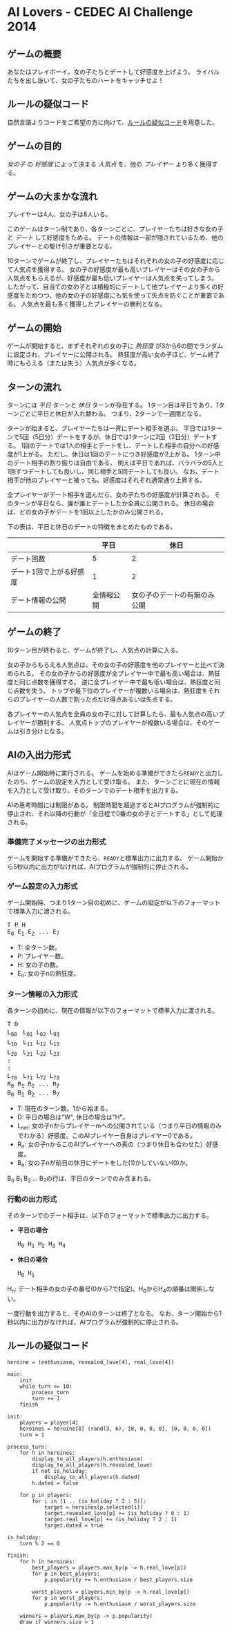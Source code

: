 # AI Lovers - CEDEC AI Challenge 2014

## ゲームの概要

あなたはプレイボーイ。女の子たちとデートして好感度を上げよう。
ライバルたちを出し抜いて、女の子たちのハートをキャッチせよ！

## ルールの疑似コード

自然言語よりコードをご希望の方に向けて、[ルールの疑似コード](#PseudoCode)を用意した。

## ゲームの目的

_女の子_ の _好感度_ によって決まる _人気点_ を、他の _プレイヤー_ より多く獲得する。

## ゲームの大まかな流れ

プレイヤーは4人、女の子は8人いる。

このゲームはターン制であり、各ターンごとに、プレイヤーたちは好きな女の子と _デート_ して好感度をためる。
デートの情報は一部が隠されているため、他のプレイヤーとの駆け引きが重要となる。

10ターンでゲームが終了し、プレイヤーたちはそれぞれの女の子の好感度に応じて人気点を獲得する。
女の子の好感度が最も高いプレイヤーはその女の子から人気点をもらえるが、好感度が最も低いプレイヤーは人気点を失ってしまう。
したがって、目当ての女の子とは積極的にデートして他プレイヤーより多くの好感度をためつつ、他の女の子の好感度にも気を使って失点を防ぐことが重要である。
人気点を最も多く獲得したプレイヤーの勝利となる。

## ゲームの開始

ゲームが開始すると、まずそれぞれの女の子に _熱狂度_ が3から6の間でランダムに設定され、プレイヤーに公開される。
熱狂度が高い女の子ほど、ゲーム終了時にもらえる（または失う）人気点が多くなる。

## ターンの流れ

ターンには _平日_ ターンと _休日_ ターンが存在する。
1ターン目は平日であり、1ターンごとに平日と休日が入れ替わる。
つまり、2ターンで一週間となる。

ターンが始まると、プレイヤーたちは一斉にデート相手を選ぶ。
平日では1ターンで5回（5日分）デートをするが、休日では1ターンに2回（2日分）デートする。
1回のデートでは1人の相手とデートをし、デートした相手の自分への好感度が1上がる。
ただし、休日は1回のデートにつき好感度が2上がる。
1ターン中のデート相手の割り振りは自由である。
例えば平日であれば、バラバラの5人と1回ずつデートしても良いし、同じ相手と5回デートしても良い。
なお、デート相手が他のプレイヤーと被っても、好感度はそれぞれ通常通り上昇する。

全プレイヤーがデート相手を選んだら、女の子たちの好感度が計算される。
そのターンが平日なら、誰が誰とデートしたか全員に公開される。
休日の場合は、どの女の子がデートを1回以上したかのみ公開される。

下の表は、平日と休日のデートの特徴をまとめたものである。

|                     | 平日 | 休日 |
| ------------------- | ---- | ---- |
| デート回数            | 5    | 2    |
| デート1回で上がる好感度 | 1    | 2    |
| デート情報の公開       | 全情報公開 | 女の子のデートの有無のみ公開 |

## ゲームの終了

10ターン目が終わると、ゲームが終了し、人気点の計算に入る。

女の子からもらえる人気点は、その女の子の好感度を他のプレイヤーと比べて決められる。
その女の子からの好感度が全プレイヤー中で最も高い場合は、熱狂度と同じ点数を獲得する。
逆に全プレイヤー中で最も低い場合は、熱狂度と同じ点数を失う。
トップや最下位のプレイヤーが複数いる場合は、熱狂度をそれらのプレイヤーの人数で割った点だけ得点あるいは失点する。

各プレイヤーの人気点を全員の女の子に対して計算したら、最も人気点の高いプレイヤーが勝利する。
人気点トップのプレイヤーが複数いる場合は、そのゲームは引き分けとなる。

## AIの入出力形式

AIはゲーム開始時に実行される。
ゲームを始める準備ができたら`READY`と出力したのち、ゲームの設定を入力として受け取る。
また、ターンごとに現在の情報を入力として受け取り、そのターンでのデート相手を出力する。

AIの思考時間には制限がある。
制限時間を超過するとAIプログラムが強制的に停止され、それ以降の行動が「全日程で0番の女の子とデートする」として処理される。

### 準備完了メッセージの出力形式

ゲームを開始する準備ができたら、`READY`と標準出力に出力する。
ゲーム開始から5秒以内に出力がなければ、AIプログラムが強制的に停止される。

### ゲーム設定の入力形式

ゲーム開始時、つまり1ターン目の初めに、ゲームの設定が以下のフォーマットで標準入力に渡される。

<pre>
T P H
E<sub>0</sub> E<sub>1</sub> E<sub>2</sub> ... E<sub>7</sub>
</pre>

* T: 全ターン数。
* P: プレイヤー数。
* H: 女の子の数。
* E<sub>n</sub>: 女の子nの熱狂度。

### ターン情報の入力形式

各ターンの初めに、現在の情報が以下のフォーマットで標準入力に渡される。

<pre>
T D
L<sub>00</sub>　L<sub>01</sub> L<sub>02</sub> L<sub>03</sub>
L<sub>10</sub>　L<sub>11</sub> L<sub>12</sub> L<sub>13</sub>
L<sub>20</sub>　L<sub>21</sub> L<sub>22</sub> L<sub>23</sub>
:
:
L<sub>70</sub>　L<sub>71</sub> L<sub>72</sub> L<sub>73</sub>
R<sub>0</sub> R<sub>1</sub> R<sub>2</sub> ... R<sub>7</sub>
B<sub>0</sub> B<sub>1</sub> B<sub>2</sub> ... B<sub>7</sub>
</pre>

* T: 現在のターン数。1から始まる。
* D: 平日の場合は"W", 休日の場合は"H"。
* L<sub>nm</sub>: 女の子nからプレイヤーmへの公開されている（つまり平日の情報のみでわかる）好感度。このAIプレイヤー自身はプレイヤー0である。
* R<sub>n</sub>: 女の子nからこのAIプレイヤーへの真の（つまり休日も合わせた）好感度。
* B<sub>n</sub>: 女の子nが前日の休日にデートをした(1)かしていない(0)か。

B<sub>0</sub> B<sub>1</sub> B<sub>2</sub> ... B<sub>7</sub>の行は、平日のターンでのみ含まれる。

### 行動の出力形式

そのターンでのデート相手は、以下のフォーマットで標準出力に出力する。

* __平日の場合__

  <pre>
  H<sub>0</sub> H<sub>1</sub> H<sub>2</sub> H<sub>3</sub> H<sub>4</sub>
  </pre>
  
* __休日の場合__

  <pre>
  H<sub>0</sub> H<sub>1</sub>
  </pre>

H<sub>n</sub>: デート相手の女の子の番号(0から7で指定)。H<sub>0</sub>からH<sub>4</sub>の順番は関係しない。

一度行動を出力すると、そのAIのターンは終了となる。
なお、ターン開始から1秒以内に出力がなければ、AIプログラムが強制的に停止される。

<a name="PseudoCode"></a>

## ルールの疑似コード

    heroine = (enthusiasm, revealed_love[4], real_love[4])

    main:
        init
        while turn <= 10:
            process_turn
            turn += 1
        finish

    init:
        players = player[4]
        heroines = heroine[8] (rand(3, 6), [0, 0, 0, 0], [0, 0, 0, 0])
        turn = 1

    process_turn:
        for h in heroines:
            display_to_all_players(h.enthusiasm)
            display_to_all_players(h.revealed_love)
            if not is_holiday:
                display_to_all_players(h.dated)
            h.dated = false

        for p in players:
            for i in [1 .. (is_holiday ? 2 : 5)]:
                target = heroines[p.selected[i]]
                target.revealed_love[p] += (is_holiday ? 0 : 1)
                target.real_love[p] += (is_holiday ? 2 : 1)
                target.dated = true

    is_holiday:
        turn % 2 == 0

    finish:
        for h in heroines:
            best_players = players.max_by(p -> h.real_love[p])
            for p in best_players:
                p.popularity += h.enthusiasm / best_players.size

            worst_players = players.min_by(p -> h.real_love[p])
            for p in worst_players:
                p.popularity -= h.enthusiasm / worst_players.size

        winners = players.max_by(p -> p.popularity)
        draw if winners.size > 1
